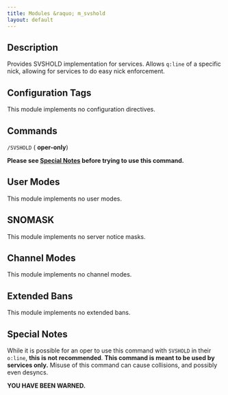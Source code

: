 ```yaml
---
title: Modules &raquo; m_svshold
layout: default
---
```


## Description

Provides SVSHOLD implementation for services. Allows `q:line` of a specific nick, allowing for services to do
easy nick enforcement.

## Configuration Tags

This module implements no configuration directives.

## Commands

`/SVSHOLD` ( **oper-only**)

**Please see [Special Notes](svshold.md#special-notes) before trying to use this command.**

## User Modes

This module implements no user modes.

## SNOMASK

This module implements no server notice masks.

## Channel Modes

This module implements no channel modes.

## Extended Bans

This module implements no extended bans.

## Special Notes

While it is possible for an oper to use this command with `SVSHOLD` in their `o:line`, **this is not recommended**.
**This command is meant to be used by services only.** Misuse of this command can cause collisions, and possibly 
even desyncs. 

**YOU HAVE BEEN WARNED.**
